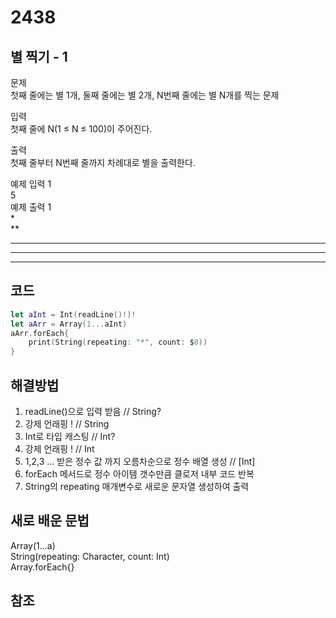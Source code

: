 # 2438
## 별 찍기 - 1

문제          
첫째 줄에는 별 1개, 둘째 줄에는 별 2개, N번째 줄에는 별 N개를 찍는 문제       

입력       
첫째 줄에 N(1 ≤ N ≤ 100)이 주어진다.        

출력       
첫째 줄부터 N번째 줄까지 차례대로 별을 출력한다.      

예제 입력 1      
5      
예제 출력 1       
*       
**      
***      
****      
*****      
           
## 코드
```swift
let aInt = Int(readLine()!)!
let aArr = Array(1...aInt)
aArr.forEach{ 
    print(String(repeating: "*", count: $0))
}
```

## 해결방법
1. readLine()으로 입력 받음                           // String?     
2. 강제 언래핑 !                                     // String    
3. Int로 타입 캐스팅                                  // Int?
4. 강제 언래핑 !                                     // Int
5. 1,2,3 ... 받은 정수 값 까지 오름차순으로 정수 배열 생성   // [Int]
6. forEach 메서드로 정수 아이템 갯수만큼 클로저 내부 코드 반복 
7. String의 repeating 매개변수로 새로운 문자열 생성하여 출력 


## 새로 배운 문법
Array(1...a)      
String(repeating: Character, count: Int)      
Array.forEach{}     

## 참조

